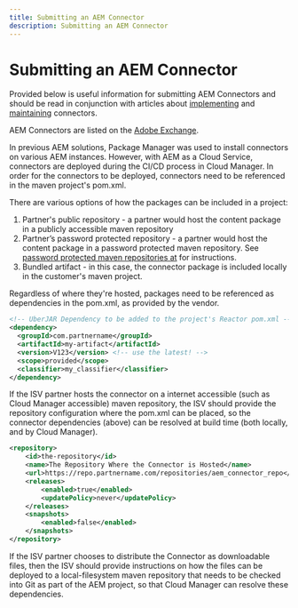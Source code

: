 ```yaml
---
title: Submitting an AEM Connector
description: Submitting an AEM Connector
---
```


Submitting an AEM Connector
===========================

Provided below is useful information for submitting AEM Connectors and should be read in conjunction with articles about [implementing](implement.md) and  [maintaining](maintain.md) connectors.

AEM Connectors are listed on the [Adobe Exchange](https://partners.adobe.com/exchangeprogram/experiencecloud).

In previous AEM solutions, Package Manager was used to install connectors on various AEM instances. However, with AEM as a Cloud Service, connectors are deployed during the CI/CD process in Cloud Manager. In order for the connectors to be deployed, connectors need to be referenced in the maven project's pom.xml. 

There are various options of how the packages can be included in a project:

1. Partner's public repository - a partner would host the content package in a publicly accessible maven repository
1. Partner’s password protected repository - a partner would host the content package in a password protected maven repository. See [password protected maven repositories at](/help/onboarding/getting-access-to-aem-in-cloud/setting-up-project.md#password-protected-maven-repositories) for instructions.
1. Bundled artifact - in this case, the connector package is included locally in the customer's maven project.

Regardless of where they're hosted, packages need to be referenced as dependencies in the pom.xml, as provided by the vendor.

```xml
<!-- UberJAR Dependency to be added to the project's Reactor pom.xml -->
<dependency>
  <groupId>com.partnername</groupId>
  <artifactId>my-artifact</artifactId>
  <version>V123</version> <!-- use the latest! -->
  <scope>provided</scope>
  <classifier>my_classifier</classifier>
</dependency>
```

If the ISV partner hosts the connector on a internet accessible (such as Cloud Manager accessible) maven repository, the ISV should provide the repository configuration  where the pom.xml can be placed, so the connector dependencies (above) can be resolved at build time (both locally, and by Cloud Manager).

```xml
<repository>
    <id>the-repository</id>
    <name>The Repository Where the Connector is Hosted</name>
    <url>https://repo.partnername.com/repositories/aem_connector_repo</url>
    <releases>
        <enabled>true</enabled>
        <updatePolicy>never</updatePolicy>
    </releases>
    <snapshots>
        <enabled>false</enabled>
    </snapshots>
</repository>
```

If the ISV partner chooses to distribute the Connector as downloadable files, then the ISV should provide instructions on how the files can be deployed to a local-filesystem maven repository that needs to be checked into Git as part of the AEM project, so that Cloud Manager can resolve these dependencies.
